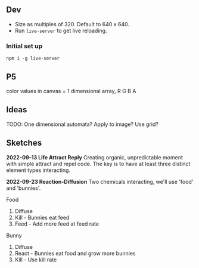 ## Dev

-   Size as multiples of 320. Default to 640 x 640.
-   Run `live-server` to get live reloading.

### Initial set up

`npm i -g live-server`


## P5

color values in canvas = 1 dimensional array, R G B A

## Ideas


TODO: One dimensional automata? Apply to image? Use grid?


## Sketches

**2022-09-13 Life Attract Reply**
Creating organic, unpredictable moment with simple attract and repel code. The key is to have at least three distinct element types interacting.

**2022-09-23 Reaction-Diffusion**
Two chemicals interacting, we'll use 'food' and 'bunnies'.

Food 
1. Diffuse
2. Kill - Bunnies eat feed
3. Feed - Add more feed at feed rate

Bunny
1. Diffuse
2. React - Bunnies eat food and grow more bunnies
3. Kill - Use kill rate